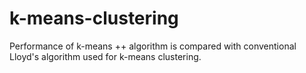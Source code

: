 # k-means-clustering
Performance of k-means ++ algorithm is compared with conventional Lloyd's algorithm used for k-means clustering.

